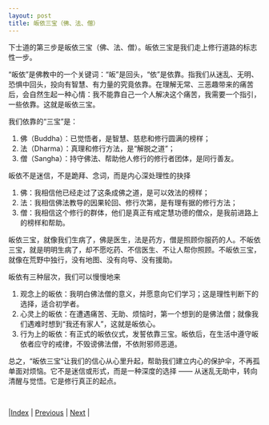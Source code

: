 ```yaml
---
layout: post
title: 皈依三宝（佛、法、僧）
---
```


下士道的第三步是皈依三宝（佛、法、僧）。皈依三宝是我们走上修行道路的标志性一步。

“皈依”是佛教中的一个关键词：“皈”是回头，“依”是依靠。指我们从迷乱、无明、恐惧中回头，投向有智慧、有力量的究竟依靠。在理解无常、三恶趣带来的痛苦后，会自然生起一种心情：我不能靠自己一个人解决这个痛苦，我需要一个指引，一些依靠。这就是皈依三宝。

我们依靠的“三宝”是：
1. 佛（Buddha）：已觉悟者，是智慧、慈悲和修行圆满的榜样；
2. 法（Dharma）：真理和修行方法，是“解脱之道”；
3. 僧（Sangha）：持守佛法、帮助他人修行的修行者团体，是同行善友。

皈依不是迷信，不是跪拜、念词，而是内心深处理性的抉择
1. 佛：我相信他已经走过了这条成佛之道，是可以效法的榜样；
2. 法：我相信佛法教导的因果轮回、修行次第，是有理有据的修行方法；
3. 僧：我相信这个修行的群体，他们是真正有戒定慧功德的僧众，是我前进路上的榜样和帮助。

皈依三宝，就像我们生病了，佛是医生，法是药方，僧是照顾你服药的人。不皈依三宝，就是明明生病了，却不愿吃药、不信医生、不让人帮你照顾。不皈依三宝，就像在荒野中独行，没有地图、没有向导、没有援助。

皈依有三种层次，我们可以慢慢地来
1. 观念上的皈依：我明白佛法僧的意义，并愿意向它们学习；这是理性判断下的选择，适合初学者。
2. 心灵上的皈依：在遭遇痛苦、无助、烦恼时，第一个想到的是佛法僧；就像我们遇难时想到“我还有家人”，这就是皈依心。
3. 行为上的皈依：有正式的皈依仪式，发誓依靠三宝。皈依后，在生活中遵守皈依者应守的戒律，不毁谤佛法僧，不依附邪师恶道。

总之，“皈依三宝”让我们的信心从心里升起，帮助我们建立内心的保护伞，不再孤单面对烦恼。它不是迷信或形式，而是一种深度的选择 —— 从迷乱无助中，转向清醒与觉悟。它是修行真正的起点。

<br/>

|[Index](../) | [Previous](43-pain) | [Next](49-yinguo) |
